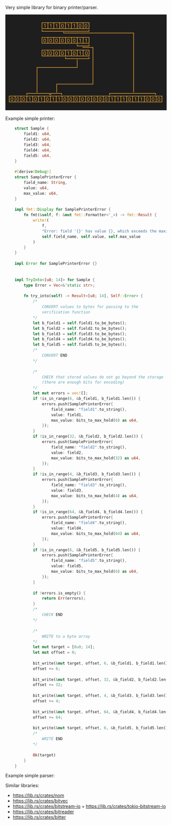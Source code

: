Very simple library for binary printer/parser.

![alt text](./doc/asserts/principle.png)

Example simple printer:

```rust
	struct Sample {
		field1: u64,
		field2: u64,
		field3: u64,
		field4: u64,
		field5: u64,
	}

	#[derive(Debug)]
	struct SamplePrinterError {
		field_name: String,
		value: u64,
		max_value: u64,
	}

	impl fmt::Display for SamplePrinterError {
		fn fmt(&self, f: &mut fmt::Formatter<'_>) -> fmt::Result {
			write!(
				f,
				"Error: field '{}' has value {}, which exceeds the maximum value {}.",
				self.field_name, self.value, self.max_value
			)
		}
	}

	impl Error for SamplePrinterError {}


	impl TryInto<[u8; 14]> for Sample {
		type Error = Vec<&'static str>;

		fn try_into(self) -> Result<[u8; 14], Self::Error> {
			/*
				CONVERT values to bytes for passing to the 
				verification function
			*/
			let b_field1 = self.field1.to_be_bytes();
			let b_field2 = self.field2.to_be_bytes();
			let b_field3 = self.field3.to_be_bytes();
			let b_field4 = self.field4.to_be_bytes();
			let b_field5 = self.field5.to_be_bytes();
			/*
				CONVERT END
			*/

			/*
				CHECK that stored values do not go beyond the storage 
				(there are enough bits for encoding)
			*/
			let mut errors = vec![];
			if !is_in_range(6, &b_field1, b_field1.len()) {
				errors.push(SamplePrinterError{
					field_name: "field1".to_string(),
					value: field1,
					max_value: bits_to_max_hold(6) as u64,
				});
			}
			if !is_in_range(32, &b_field2, b_field2.len()) {
				errors.push(SamplePrinterError{
					field_name: "field2".to_string(),
					value: field2,
					max_value: bits_to_max_hold(32) as u64,
				});
			}
			if !is_in_range(4, &b_field3, b_field3.len()) {
				errors.push(SamplePrinterError{
					field_name: "field3".to_string(),
					value: field3,
					max_value: bits_to_max_hold(4) as u64,
				});
			}
			if !is_in_range(64, &b_field4, b_field4.len()) {
				errors.push(SamplePrinterError{
					field_name: "field4".to_string(),
					value: field4,
					max_value: bits_to_max_hold(64) as u64,
				});
			}
			if !is_in_range(6, &b_field5, b_field5.len()) {
				errors.push(SamplePrinterError{
					field_name: "field5".to_string(),
					value: field5,
					max_value: bits_to_max_hold(6) as u64,
				});
			}

			if !errors.is_empty() {
				return Err(errors);
			}
			/*
				CHECK END
			*/

			/*
				WRITE to a byte array
			*/
			let mut target = [0u8; 14];
			let mut offset = 0;

			bit_write(&mut target, offset, 6, &b_field1, b_field1.len());
			offset += 6;

			bit_write(&mut target, offset, 32, &b_field2, b_field2.len());
			offset += 32;

			bit_write(&mut target, offset, 4, &b_field3, b_field3.len());
			offset += 4;

			bit_write(&mut target, offset, 64, &b_field4, b_field4.len());
			offset += 64;

			bit_write(&mut target, offset, 6, &b_field5, b_field5.len());
			/*
				WRITE END
			*/

			Ok(target)
		}
	}
```

Example simple parser:

<!-- ```rust
	struct Sample {
		field1: u64,
		field2: u64,
		field3: u64,
		field4: u64,
		field5: u64,
	}

	impl TryFrom<[u8; 14]> for Sample {
		type Error = ();

		fn try_from(bytes: [u8; 14]) -> Result<Self, Self::Error> {
			// TODO: ...
			bit_read(&bytes, offset, 6, &mut bytes, b_field1_len);
			offset += 6;

			bit_read(&bytes, offset, 32, &mut target.field2, b_field2_len);
			offset += 32;

			bit_read(&bytes, offset, 4, &mut target.field3, b_field3_len);
			offset += 4;

			bit_read(&bytes, offset, 64, &mut target.field4, b_field4_len);
			offset += 64;

			bit_read(&bytes, offset, 6, &mut target.field5, b_field5_len);

			Ok(Sample {
				field1: todo(),
				field2: todo(),
				field3: todo(),
				field4: todo(),
				field5: todo(),
			})
		}
	}

```  -->

Similar libraries:

- https://lib.rs/crates/nom
- https://lib.rs/crates/bitvec
- https://lib.rs/crates/bitstream-io + https://lib.rs/crates/tokio-bitstream-io
- https://lib.rs/crates/bitreader
- https://lib.rs/crates/bitter